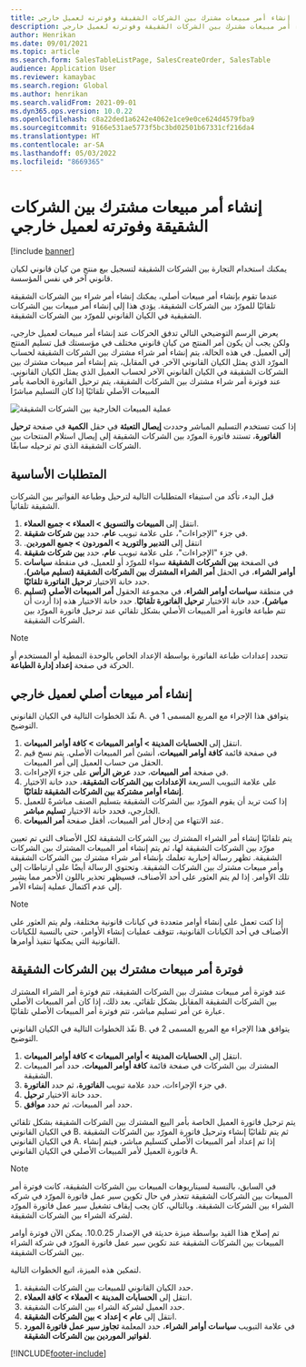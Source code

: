 ```yaml
---
title: إنشاء أمر مبيعات مشترك بين الشركات الشقيقة وفوترته لعميل خارجي
description: يشرح هذا الموضوع كيفية إنشاء أمر مبيعات مشترك بين الشركات الشقيقة وفوترته لعميل خارجي
author: Henrikan
ms.date: 09/01/2021
ms.topic: article
ms.search.form: SalesTableListPage, SalesCreateOrder, SalesTable
audience: Application User
ms.reviewer: kamaybac
ms.search.region: Global
ms.author: henrikan
ms.search.validFrom: 2021-09-01
ms.dyn365.ops.version: 10.0.22
ms.openlocfilehash: c8a22ded1a6242e4062e1ce9e0ce624d4579fba9
ms.sourcegitcommit: 9166e531ae5773f5bc3bd02501b67331cf216da4
ms.translationtype: HT
ms.contentlocale: ar-SA
ms.lasthandoff: 05/03/2022
ms.locfileid: "8669365"
---
```

# <a name="create-and-invoice-an-intercompany-sales-order-for-an-external-customer"></a>إنشاء أمر مبيعات مشترك بين الشركات الشقيقة وفوترته لعميل خارجي

[!include [banner](../../includes/banner.md)]

يمكنك استخدام التجارة بين الشركات الشقيقة لتسجيل بيع منتج من كيان قانوني لكيان قانوني آخر في نفس المؤسسة.

عندما تقوم بإنشاء أمر مبيعات أصلي، يمكنك إنشاء أمر شراء بين الشركات الشقيقة تلقائيًا للمورّد بين الشركات الشقيقة. يؤدي هذا إلى إنشاء أمر مبيعات بين الشركات الشقيقية في الكيان القانوني للمورّد بين الشركات الشقيقة.

يعرض الرسم التوضيحي التالي تدفق الحركات عند إنشاء أمر مبيعات لعميل خارجي، ولكن يجب أن يكون أمر المنتج من كيان قانوني مختلف في مؤسستك قبل تسليم المنتج إلى العميل. في هذه الحالة، يتم إنشاء أمر شراء مشترك بين الشركات الشقيقة لحساب المورّد الذي يمثل الكيان القانوني الآخر. في المقابل، يتم إنشاء أمر مبيعات مشترك بين الشركات الشقيقة في الكيان القانوني الآخر لحساب العميل الذي يمثل الكيان القانوني. عند فوترة أمر شراء مشترك بين الشركات الشقيقة، يتم ترحيل الفاتورة الخاصة بأمر المبيعات الأصلي تلقائيًا إذا كان التسليم مباشرًا

![عملية المبيعات الخارجية بين الشركات الشقيقة](media/intercompanyexternalsalesprocess.png)

إذا كنت تستخدم التسليم المباشر وحددت **إيصال التعبئة** في حقل **الكمية** في صفحة **ترحيل الفاتورة**، تستند فاتورة المورّد بين الشركات الشقيقة إلى إيصال استلام المنتجات بين الشركات الشقيقة الذي تم ترحيله سابقًا.

## <a name="prerequisites"></a>المتطلبات الأساسية

قبل البدء، تأكد من استيفاء المتطلبات التالية لترحيل وطباعة الفواتير بين الشركات الشقيقة تلقائياً.

1. انتقل إلى **المبيعات والتسويق \> العملاء \> جميع العملاء‬**.
1. في جزء "الإجراءات"، على علامة تبويب **عام**، حدد **بين شركات شقيقة**.
1. انتقل إلى ‏‫**التدبير والتوريد \> الموردون \> جميع الموردين**.
1. في جزء "الإجراءات"، على علامة تبويب **عام**، حدد **بين شركات شقيقة**.
1. في الصفحة **بين الشركات الشقيقة** سواء للمورّد أو للعميل، في منقطة **سياسات أوامر الشراء**، في الحقل **أمر الشراء المشترك بين الشركات الشقيقة (تسليم مباشر)**، حدد خانة الاختيار **ترحيل الفاتورة تلقائيًا**.
1. في منطقة **سياسات أوامر الشراء**، في مجموعة الحقول **أمر المبيعات الأصلي (تسليم مباشر)**، حدد خانة الاختيار **ترحيل الفاتورة تلقائيًا**. حدد خانة الاختيار هذه إذا أردت أن تتم طباعة فاتورة أمر المبيعات الأصلي بشكل تلقائي عند ترحيل فاتورة المورّد بين الشركات الشقيقة.

> [!NOTE]
> تتحدد إعدادات طباعة الفاتورة بواسطة الإعداد الخاص بالوحدة النمطية أو المستخدم أو الحركة في صفحة **إعداد إدارة الطباعة**.

## <a name="create-an-original-sales-order-for-an-external-customer"></a>إنشاء أمر مبيعات أصلي لعميل خارجي

نفّذ الخطوات التالية في الكيان القانوني A. يتوافق هذا الإجراء مع المربع المسمى 1 في التوضيح.

1. انتقل إلى **الحسابات المدينة \> أوامر المبيعات‬ \> كافة أوامر المبيعات**.
1. في صفحة قائمة **كافة أوامر المبيعات**، أنشئ أمر المبيعات الأصلي. يتم نسخ قيم الحقل من حساب العميل إلى أمر المبيعات.
1. في صفحة **أمر المبيعات**، حدد **عرض الرأس‬** على جزء الإجراءات.
1. على علامة التبويب السريعة **الإعدادات بين الشركات الشقيقة**، حدد خانة الاختيار **إنشاء أوامر مشتركة بين الشركات الشقيقة تلقائيًا**.
1. إذا كنت تريد أن يقوم المورّد بين الشركات الشقيقة بتسليم الصنف مباشرةً للعميل الخارجي، فحدد خانة الاختيار **تسليم مباشر**.
1. عند الانتهاء من إدخال أمر المبيعات، أقفل صفحة **أمر المبيعات**.

يتم تلقائيًا إنشاء أمر الشراء المشترك بين الشركات الشقيقة لكل الأصناف التي تم تعيين مورّد بين الشركات الشقيقة لها، ثم يتم إنشاء أمر المبيعات المشترك بين الشركات الشقيقة. تظهر رسالة إخبارية تعلمك بإنشاء أمر شراء مشترك بين الشركات الشقيقة وأمر مبيعات مشترك بين الشركات الشقيقة. وتحتوي الرسالة أيضًا على ارتباطات إلى تلك الأوامر. إذا لم يتم العثور على أحد الأصناف، فسيظهر تحذير باللون الأحمر مما يشير إلى عدم اكتمال عملية إنشاء الأمر.

> [!NOTE]
> إذا كنت تعمل على إنشاء أوامر متعددة في كيانات قانونية مختلفة، ولم يتم العثور على الأصناف في أحد الكيانات القانونية، تتوقف عمليات إنشاء الأوامر، حتى بالنسبة للكيانات القانونية التي يمكنها تنفيذ أوامرها.

## <a name="invoice-an-intercompany-sales-order"></a>فوترة أمر مبيعات مشترك بين الشركات الشقيقة

عند فوترة أمر مبيعات مشترك بين الشركات الشقيقة، تتم فوترة أمر الشراء المشترك بين الشركات الشقيقة المقابل بشكل تلقائي. بعد ذلك، إذا كان أمر المبيعات الأصلي عبارة عن أمر تسليم مباشر، تتم فوترة أمر المبيعات الأصلي تلقائيًا.

نفّذ الخطوات التالية في الكيان القانوني B. يتوافق هذا الإجراء مع المربع المسمى 2 في التوضيح.

1. انتقل إلى **الحسابات المدينة \> أوامر المبيعات‬ \> كافة أوامر المبيعات**.
1. في صفحة قائمة **كافة أوامر المبيعات**، حدد أمر المبيعات‏‎ المشترك بين الشركات الشقيقة.
1. في جزء الإجراءات، حدد علامة تبويب **الفاتورة‬**، ثم حدد **الفاتورة**.
1. حدد خانة الاختيار **ترحيل**.
1. حدد أمر المبيعات، ثم حدد **موافق**.

يتم ترحيل فاتورة العميل الخاصة بأمر البيع المشترك بين الشركات الشقيقة بشكل تلقائي في الكيان القانوني B. ثم يتم تلقائيًا إنشاء وترحيل فاتورة المورّد بين الشركات الشقيقة في الكيان القانوني A. إذا تم إعداد أمر المبيعات الأصلي كتسليم مباشر، فيتم إنشاء فاتورة العميل لأمر المبيعات الأصلي في الكيان القانوني A.

> [!NOTE]
> في السابق، بالنسبة لسيناريوهات المبيعات بين الشركات الشقيقة، كانت فوترة أمر المبيعات بين الشركات الشقيقة تتعذر في حال تكوين سير عمل فاتورة المورّد في شركه الشراء بين الشركات الشقيقة. وبالتالي، كان يجب إيقاف تشغيل سير عمل فاتورة المورّد لشركة الشراء بين الشركات الشقيقة. 
> 
> تم إصلاح هذا القيد بواسطة ميزة حديثة في الإصدار 10.0.25. يمكن الآن فوترة أوامر المبيعات بين الشركات الشقيقة عند تكوين سير عمل فاتورة المورّد في شركة الشراء بين الشركات الشقيقة.
> 
> لتمكين هذه الميزة، اتبع الخطوات التالية.
>
> 1. حدد الكيان القانوني للمبيعات بين الشركات الشقيقة.  
> 2. انتقل إلى **الحسابات المدينة \> العملاء \> كافة العملاء**.
> 3. حدد العميل لشركة الشراء بين الشركات الشقيقة.
> 4. انتقل إلى **عام \> إعداد \> بين الشركات الشقيقة**.
> 5. في علامة التبويب **سياسات أوامر الشراء**، حدد المعلمة **تجاوز سير عمل فاتورة المورد لفواتير الموردين بين الشركات الشقيقة‬**.

[!INCLUDE[footer-include](../../includes/footer-banner.md)]
